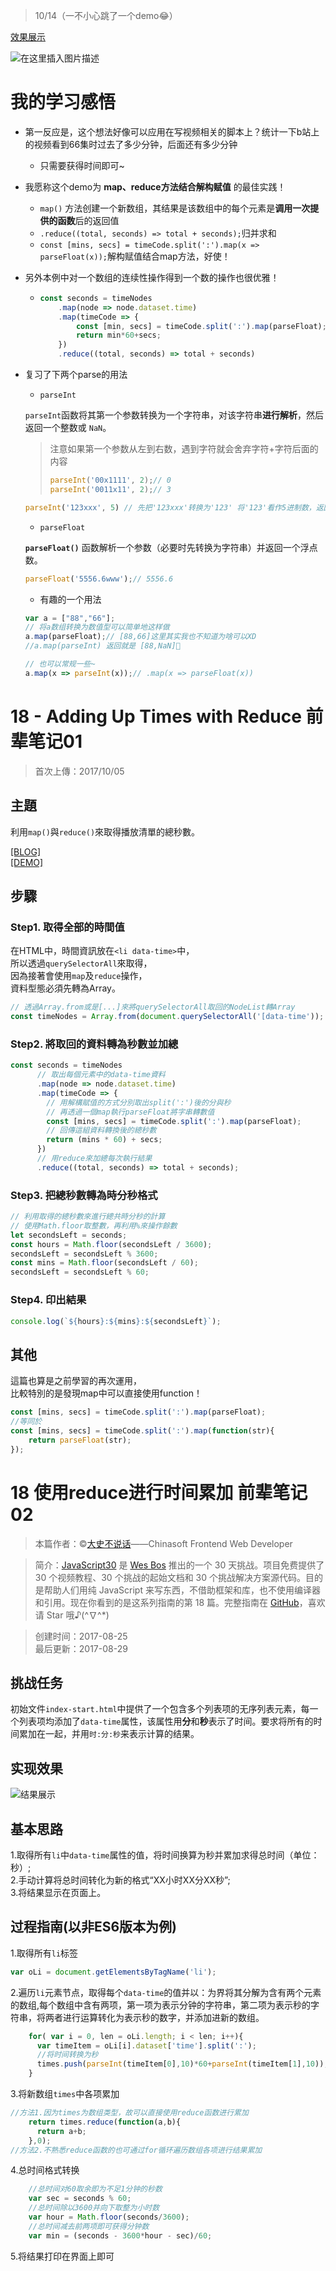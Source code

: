 > 10/14（一不小心跳了一个demo😂）

[效果展示](https://fangzhousu.github.io/JS-30Demos/18_Adding-Up-Times-with-Reduce/index-billSu.html)

![在这里插入图片描述](https://img-blog.csdnimg.cn/b038a7ea0ea84417918ab637930bc04c.png)

# 我的学习感悟

- 第一反应是，这个想法好像可以应用在写视频相关的脚本上？统计一下b站上的视频看到66集时过去了多少分钟，后面还有多少分钟
  - 只需要获得时间即可~

- 我愿称这个demo为 **map、reduce方法结合解构赋值** 的最佳实践！

  - `map()` 方法创建一个新数组，其结果是该数组中的每个元素是**调用一次提供的函数**后的返回值
  - `.reduce((total, seconds) => total + seconds);`归并求和
  - `const [mins, secs] = timeCode.split(':').map(x => parseFloat(x));`解构赋值结合map方法，好使！

- 另外本例中对一个数组的连续性操作得到一个数的操作也很优雅！

  - ```js
    const seconds = timeNodes
    	.map(node => node.dataset.time)
    	.map(timeCode => {
            const [min, secs] = timeCode.split(':').map(parseFloat);
            return min*60+secs;
        })
    	.reduce((total, seconds) => total + seconds)
    ```

- 复习了下两个parse的用法

  - `parseInt` 

  `parseInt`函数将其第一个参数转换为一个字符串，对该字符串**进行解析**，然后返回一个整数或 `NaN`。

  > 注意如果第一个参数从左到右数，遇到字符就会舍弃字符+字符后面的内容
  >
  > ```js
  > parseInt('00x1111', 2);// 0
  > parseInt('0011x11', 2);// 3
  > ```

  ```js
  parseInt('123xxx', 5) // 先把'123xxx'转换为'123' 将'123'看作5进制数，返回十进制数38 => 1*5^2 + 2*5^1 + 3*5^0 = 38
  ```

  - `parseFloat`

  **`parseFloat()`** 函数解析一个参数（必要时先转换为字符串）并返回一个浮点数。

  ```js
  parseFloat('5556.6www');// 5556.6
  ```

  

  - 有趣的一个用法

  ```js
  var a = ["88","66"];
  // 将a数组转换为数值型可以简单地这样做
  a.map(parseFloat);// [88,66]这里其实我也不知道为啥可以XD
  //a.map(parseInt) 返回就是 [88,NaN]🥺
  
  // 也可以常规一些~
  a.map(x => parseInt(x));// .map(x => parseFloat(x))
  ```

  

  

# 18 - Adding Up Times with Reduce 前辈笔记01

>首次上傳：2017/10/05

## **主題**
利用`map()`與`reduce()`來取得播放清單的總秒數。

[[BLOG]](https://guahsu.io/2017/10/JavaScript30-18-Adding-Up-Times-with-Reduce/)  
[[DEMO]](http://guahsu.io/JavaScript30/18_Adding-Up-Times-with-Reduce/index-GuaHsu.html)  

## **步驟**
### Step1. 取得全部的時間值
在HTML中，時間資訊放在`<li data-time>`中，  
所以透過`querySelectorAll`來取得，  
因為接著會使用`map`及`reduce`操作，  
資料型態必須先轉為Array。
```javascript
// 透過Array.from或是[...]來將querySelectorAll取回的NodeList轉Array
const timeNodes = Array.from(document.querySelectorAll('[data-time'));
```

### Step2. 將取回的資料轉為秒數並加總
```javascript
const seconds = timeNodes
      // 取出每個元素中的data-time資料
      .map(node => node.dataset.time)
      .map(timeCode => {
        // 用解構賦值的方式分別取出split(':')後的分與秒
        // 再透過一個map執行parseFloat將字串轉數值
        const [mins, secs] = timeCode.split(':').map(parseFloat);
        // 回傳這組資料轉換後的總秒數
        return (mins * 60) + secs;
      })
      // 用reduce來加總每次執行結果
      .reduce((total, seconds) => total + seconds);
```

### Step3. 把總秒數轉為時分秒格式
```javascript
// 利用取得的總秒數來進行總共時分秒的計算
// 使用Math.floor取整數，再利用%來操作餘數
let secondsLeft = seconds;
const hours = Math.floor(secondsLeft / 3600);
secondsLeft = secondsLeft % 3600;
const mins = Math.floor(secondsLeft / 60);
secondsLeft = secondsLeft % 60;
```

### Step4. 印出結果
```javascript
console.log(`${hours}:${mins}:${secondsLeft}`);
```

## 其他
這篇也算是之前學習的再次運用，  
比較特別的是發現map中可以直接使用function！
```javascript
const [mins, secs] = timeCode.split(':').map(parseFloat);
//等同於
const [mins, secs] = timeCode.split(':').map(function(str){
    return parseFloat(str);
});
```



# 18 使用reduce进行时间累加 前辈笔记02

> 本篇作者：©[大史不说话](https://github.com/dashnowords)——Chinasoft Frontend Web Developer

> 简介：[JavaScript30](https://javascript30.com) 是 [Wes Bos](https://github.com/wesbos) 推出的一个 30 天挑战。项目免费提供了 30 个视频教程、30 个挑战的起始文档和 30 个挑战解决方案源代码。目的是帮助人们用纯 JavaScript 来写东西，不借助框架和库，也不使用编译器和引用。现在你看到的是这系列指南的第 18 篇。完整指南在 [GitHub](https://github.com/soyaine/JavaScript30)，喜欢请 Star 哦♪(^∇^*)

> 创建时间：2017-08-25    
> 最后更新：2017-08-29

## 挑战任务

   初始文件`index-start.html`中提供了一个包含多个列表项的无序列表元素，每一个列表项均添加了`data-time`属性，该属性用**分**和**秒**表示了时间。要求将所有的时间累加在一起，并用`时:分:秒`来表示计算的结果。

## 实现效果

![结果展示](https://github.com/soyaine/JavaScript30/blob/master/18%20-%20AddingUpTimesWithReduce/effects.png)

## 基本思路

1.取得所有`li`中`data-time`属性的值，将时间换算为秒并累加求得总时间（单位：秒）;<br>
2.手动计算将总时间转化为新的格式“XX小时XX分XX秒”;<br>
3.将结果显示在页面上。

## 过程指南(以非ES6版本为例)

1.取得所有`li`标签

```js
var oLi = document.getElementsByTagName('li');
```

2.遍历`li`元素节点，取得每个`data-time`的值并以：为界将其分解为含有两个元素的数组,每个数组中含有两项，第一项为表示分钟的字符串，第二项为表示秒的字符串，将两者进行运算转化为表示秒的数字，并添加进新的数组。

```js
    for( var i = 0, len = oLi.length; i < len; i++){
      var timeItem = oLi[i].dataset['time'].split(':');
      //将时间转换为秒
      times.push(parseInt(timeItem[0],10)*60+parseInt(timeItem[1],10));
    }
```

3.将新数组`times`中各项累加

```js
//方法1.因为times为数组类型，故可以直接使用reduce函数进行累加
    return times.reduce(function(a,b){
      return a+b;
    },0);
//方法2.不熟悉reduce函数的也可通过for循环遍历数组各项进行结果累加
```

4.总时间格式转换

```js
    //总时间对60取余即为不足1分钟的秒数
    var sec = seconds % 60;
    //总时间除以3600并向下取整为小时数
    var hour = Math.floor(seconds/3600);
    //总时间减去前两项即可获得分钟数
    var min = (seconds - 3600*hour - sec)/60;
```

5.将结果打印在界面上即可
